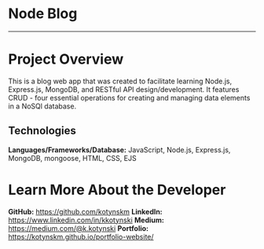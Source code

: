 # Node Blog

---

# Project Overview

This is a blog web app that was created to facilitate learning Node.js, Express.js, MongoDB, and RESTful API design/development. It features CRUD - four essential operations for creating and managing data elements in a NoSQl database.

## Technologies

**Languages/Frameworks/Database:** JavaScript, Node.js, Express.js, MongoDB, mongoose, HTML, CSS, EJS

# <a name="about"></a>Learn More About the Developer

**GitHub:** https://github.com/kotynskm
**LinkedIn:** https://www.linkedin.com/in/kkotynski
**Medium:** https://medium.com/@k.kotynski
**Portfolio:** https://kotynskm.github.io/portfolio-website/
